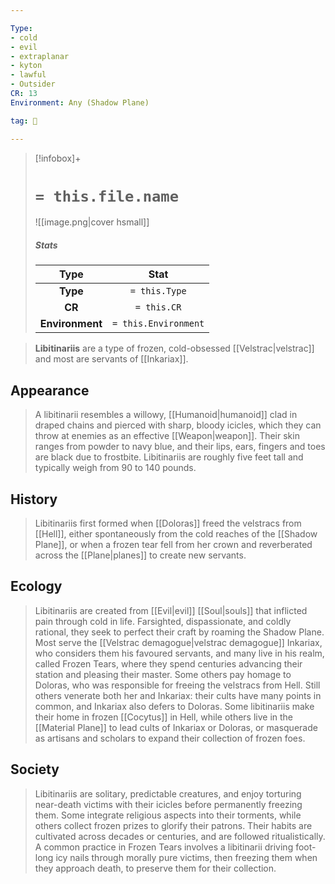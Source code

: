 ```yaml
---

Type:
- cold
- evil
- extraplanar
- kyton
- lawful
- Outsider
CR: 13
Environment: Any (Shadow Plane)

tag: 👹

---
```


> [!infobox]+
> #  `= this.file.name`
> ![[image.png|cover hsmall]]
> ##### Stats
> Type | Stat |
> :---:|:---:|
> **Type** | `= this.Type` |
> **CR** | `= this.CR` |
> **Environment** | `= this.Environment` |



> **Libitinariis** are a type of frozen, cold-obsessed [[Velstrac|velstrac]] and most are servants of [[Inkariax]].



## Appearance

> A libitinarii resembles a willowy, [[Humanoid|humanoid]] clad in draped chains and pierced with sharp, bloody icicles, which they can throw at enemies as an effective [[Weapon|weapon]]. Their skin ranges from powder to navy blue, and their lips, ears, fingers and toes are black due to frostbite. Libitinariis are roughly five feet tall and typically weigh from 90 to 140 pounds.


## History

> Libitinariis first formed when [[Doloras]] freed the velstracs from [[Hell]], either spontaneously from the cold reaches of the [[Shadow Plane]], or when a frozen tear fell from her crown and reverberated across the [[Plane|planes]] to create new servants.


## Ecology

> Libitinariis are created from [[Evil|evil]] [[Soul|souls]] that inflicted pain through cold in life. Farsighted, dispassionate, and coldly rational, they seek to perfect their craft by roaming the Shadow Plane. Most serve the [[Velstrac demagogue|velstrac demagogue]] Inkariax, who considers them his favoured servants, and many live in his realm, called Frozen Tears, where they spend centuries advancing their station and pleasing their master. Some others pay homage to Doloras, who was responsible for freeing the velstracs from Hell. Still others venerate both her and Inkariax: their cults have many points in common, and Inkariax also defers to Doloras.
> Some libitinariis make their home in frozen [[Cocytus]] in Hell, while others live in the [[Material Plane]] to lead cults of Inkariax or Doloras, or masquerade as artisans and scholars to expand their collection of frozen foes.


## Society

> Libitinariis are solitary, predictable creatures, and enjoy torturing near-death victims with their icicles before permanently freezing them. Some integrate religious aspects into their torments, while others collect frozen prizes to glorify their patrons. Their habits are cultivated across decades or centuries, and are followed ritualistically.
> A common practice in Frozen Tears involves a libitinarii driving foot-long icy nails through morally pure victims, then freezing them when they approach death, to preserve them for their collection.








